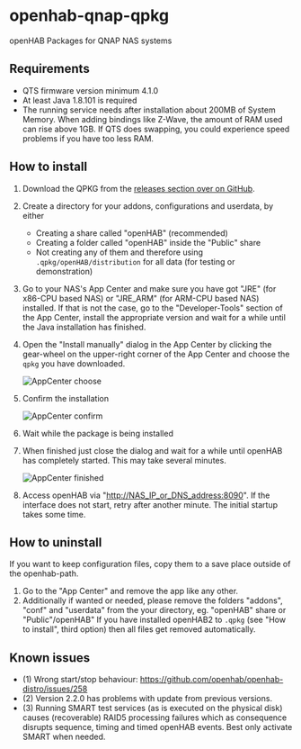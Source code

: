 # openhab-qnap-qpkg
openHAB Packages for QNAP NAS systems

## Requirements
* QTS firmware version minimum 4.1.0
* At least Java 1.8.101 is required
* The running service needs after installation about 200MB of System Memory. When adding bindings like Z-Wave, the amount of RAM used can rise above 1GB. If QTS does swapping, you could experience speed problems if you have too less RAM.

## How to install
1. Download the QPKG from the [releases section over on GitHub](https://github.com/openhab/openhab-qnap-qpkg/releases).

2. Create a directory for your addons, configurations and userdata, by either
    * Creating a share called "openHAB" (recommended)
    * Creating a folder called "openHAB" inside the "Public" share
    * Not creating any of them and therefore using `.qpkg/openHAB/distribution` for all data (for testing or demonstration)

3. Go to your NAS's App Center and make sure you have got "JRE" (for x86-CPU based NAS) or "JRE_ARM" (for ARM-CPU based NAS) installed. If that is not the case, go to the "Developer-Tools" section of the App Center, install the appropriate version and wait for a while until the Java installation has finished.

4. Open the "Install manually" dialog in the App Center by clicking the gear-wheel on the upper-right corner of the App Center and choose the `qpkg` you have downloaded.

    ![AppCenter choose](https://github.com/openhab/openhab-qnap-qpkg/raw/master/docs/QTS_4.2.0_AppCenter%20choose.png)

5. Confirm the installation

    ![AppCenter confirm](https://github.com/openhab/openhab-qnap-qpkg/raw/master/docs/QTS_4.2.0_AppCenter%20confirm.png)

6. Wait while the package is being installed

7. When finished just close the dialog and wait for a while until openHAB has completely started.  This may take several minutes.

    ![AppCenter finished](https://github.com/openhab/openhab-qnap-qpkg/raw/master/docs/QTS_4.2.0_AppCenter%20finished.png)

8. Access openHAB via "[http://NAS_IP_or_DNS_address:8090](#)". If the interface does not start, retry after another minute. The initial startup takes some time.

## How to uninstall

If you want to keep configuration files, copy them to a save place outside of the openhab-path.

1. Go to the "App Center" and remove the app like any other.
2. Additionally if wanted or needed, please remove the folders "addons", "conf" and "userdata" from the your directory, eg. "openHAB" share or "Public"/openHAB"
   If you have installed openHAB2 to `.qpkg` (see "How to install", third option) then all files get removed automatically.

## Known issues
* (1) Wrong start/stop behaviour: https://github.com/openhab/openhab-distro/issues/258
* (2) Version 2.2.0 has problems with update from previous versions. 
* (3) Running SMART test services (as is executed on the physical disk) causes (recoverable) RAID5 processing failures which as consequence disrupts sequence, timing and timed openHAB events. Best only activate SMART when needed.